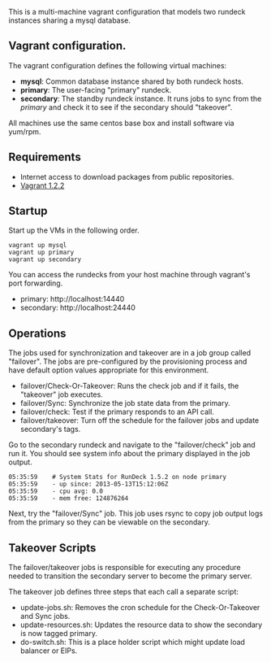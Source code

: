 This is a multi-machine vagrant configuration that 
models two rundeck instances sharing a mysql database.

## Vagrant configuration.

The vagrant configuration defines the following virtual machines:

* **mysql**: Common database instance shared by both rundeck hosts.
* **primary**: The user-facing "primary" rundeck.
* **secondary**: The standby rundeck instance. It runs jobs 
  to sync from the _primary_ and check it to see if the secondary should "takeover".

All machines use the same centos base box and install software via yum/rpm.


## Requirements

* Internet access to download packages from public repositories.
* [Vagrant 1.2.2](http://downloads.vagrantup.com)

## Startup

Start up the VMs in the following order.

    vagrant up mysql
    vagrant up primary
    vagrant up secondary

You can access the rundecks from your host machine through vagrant's port forwarding.

* primary: http://localhost:14440
* secondary: http://localhost:24440

## Operations

The jobs used for synchronization and takeover are in a job group
called "failover". The jobs are pre-configured by the provisioning process
and have default option values appropriate for this environment.

* failover/Check-Or-Takeover: Runs the check job and if it fails, the "takeover" job executes.
* failover/Sync: Synchronize the job state data from the primary.
* failover/check: Test if the primary responds to an API call. 
* failover/takeover: Turn off the schedule for the failover jobs and update secondary's tags. 

Go to the secondary rundeck and navigate to the "failover/check" job and run it.
You should see system info about the primary displayed in the job output.

    05:35:59    # System Stats for RunDeck 1.5.2 on node primary
	05:35:59	- up since: 2013-05-13T15:12:06Z
	05:35:59	- cpu avg: 0.0
	05:35:59	- mem free: 124876264

Next, try the "failover/Sync" job. This job uses rsync to copy job output logs from the primary
so they can be viewable on the secondary.

## Takeover Scripts

The failover/takeover jobs is responsible for executing any procedure
needed to transition the secondary server to become the primary server.

The takeover job defines three steps that each call a separate script:

* update-jobs.sh: Removes the cron schedule for the Check-Or-Takeover and Sync jobs. 
* update-resources.sh: Updates the resource data to show the secondary is now tagged primary.
* do-switch.sh: This is a place holder script which might update load balancer or EIPs.

